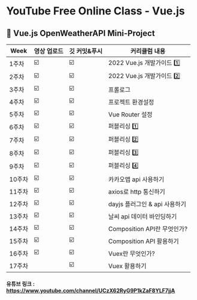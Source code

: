 # YouTube Free Online Class - Vue.js

## 📖 Vue.js OpenWeatherAPI Mini-Project

| Week   | 영상 업로드 | 깃 커밋&푸시 | 커리큘럼 내용                 |
| ------ | ----------- | ------------ | ----------------------------- |
| 1주차  | ☑️          | ☑️           | 2022 Vue.js 개발가이드 1️⃣     |
| 2주차  | ☑️          | ☑️           | 2022 Vue.js 개발가이드 2️⃣     |
| 3주차  | ☑️          | ☑️           | 프롤로그                      |
| 4주차  | ☑️          | ☑️           | 프로젝트 환경설정             |
| 5주차  | ☑️          | ☑️           | Vue Router 설정               |
| 6주차  | ☑️          | ☑️           | 퍼블리싱 1️⃣                   |
| 7주차  | ☑️          | ☑️           | 퍼블리싱 2️⃣                   |
| 8주차  | ☑️          | ☑️           | 퍼블리싱 3️⃣                   |
| 9주차  | ☑️          | ☑️           | 퍼블리싱 4️⃣                   |
| 10주차 | ☑️          | ☑️           | 카카오맵 api 사용하기         |
| 11주차 | ☑️          | ☑️           | axios로 http 통신하기         |
| 12주차 | ☑️          | ☑️           | dayjs 플러그인 & api 사용하기 |
| 13주차 | ☑️          | ☑️           | 날씨 api 데이터 바인딩하기    |
| 14주차 | ☑️          | ☑️           | Composition API란 무엇인가?   |
| 15주차 | ☑️          | ☑️           | Composition API 활용하기      |
| 16주차 | ☑️          | ☑️           | Vuex란 무엇인가?              |
| 17주차 |             | ☑️           | Vuex 활용하기                 |

#### 유튜브 링크 : https://www.youtube.com/channel/UCzX62RyG9P1kZaF8YLF7jjA
